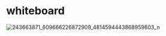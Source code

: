 # whiteboard
![243663871_609666226872909_4814594443868959603_n](https://user-images.githubusercontent.com/71462092/135561655-9d720f5a-5288-41a7-8118-a76f28555320.jpg)

